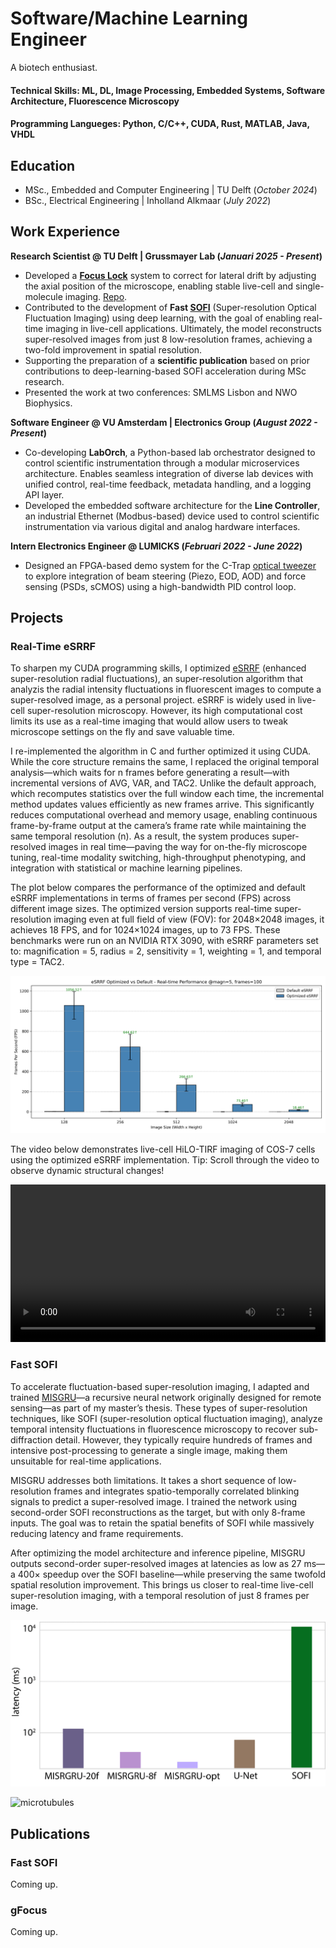 # Software/Machine Learning Engineer
A biotech enthusiast.

#### Technical Skills: ML, DL, Image Processing, Embedded Systems, Software Architecture, Fluorescence Microscopy
#### Programming Langueges: Python, C/C++, CUDA, Rust, MATLAB, Java, VHDL

## Education
- MSc., Embedded and Computer Engineering | TU Delft (_October 2024_)
- BSc., Electrical Engineering | Inholland Alkmaar (_July 2022_)

## Work Experience
**Research Scientist @ TU Delft | Grussmayer Lab (_Januari 2025 - Present_)**
- Developed a **[Focus Lock](https://ir.amolf.nl/pub/10774/16893publishedVersion.pdf)** system to correct for lateral drift by adjusting the axial position of the microscope, enabling stable live-cell and single-molecule imaging. [Repo](https://github.com/GrussmayerLab/gFocus).
- Contributed to the development of **Fast [SOFI](https://en.wikipedia.org/wiki/Super-resolution_optical_fluctuation_imaging)** (Super-resolution Optical Fluctuation Imaging) using deep learning, with the goal of enabling real-time imaging in live-cell applications. Ultimately, the model reconstructs super-resolved images from just 8 low-resolution frames, achieving a two-fold improvement in spatial resolution.
- Supporting the preparation of a **scientific publication** based on prior contributions to deep-learning-based SOFI acceleration during MSc research.
- Presented the work at two conferences: SMLMS Lisbon and NWO Biophysics. 

**Software Engineer @ VU Amsterdam | Electronics Group (_August 2022 - Present_)**
- Co-developing **LabOrch**, a Python-based lab orchestrator designed to control scientific instrumentation through a modular microservices architecture. Enables seamless integration of diverse lab devices with unified control, real-time feedback, metadata handling, and a logging API layer.
- Developed the embedded software architecture for the **Line Controller**, an industrial Ethernet (Modbus-based) device used to control scientific instrumentation via various digital and analog hardware interfaces.

**Intern Electronics Engineer @ LUMICKS (_Februari 2022 - June 2022_)**
-  Designed an FPGA-based demo system for the C-Trap [optical tweezer](https://en.wikipedia.org/wiki/Optical_tweezers) to explore integration of beam steering (Piezo, EOD, AOD) and force sensing (PSDs, sCMOS) using a high-bandwidth PID control loop.

## Projects
### Real-Time eSRRF
To sharpen my CUDA programming skills, I optimized [eSRRF](https://www.nature.com/articles/s41592-023-02057-w) (enhanced super-resolution radial fluctuations), an super-resolution algorithm that analyzis the radial intensity fluctuations in fluorescent images to compute a super-resolved image, as a personal project. eSRRF is widely used in live-cell super-resolution microscopy. However, its high computational cost limits its use as a real-time imaging that would allow users to tweak microscope settings on the fly and save valuable time. 

I re-implemented the algorithm in C and further optimized it using CUDA. While the core structure remains the same, I replaced the original temporal analysis—which waits for n frames before generating a result—with incremental versions of AVG, VAR, and TAC2. Unlike the default approach, which recomputes statistics over the full window each time, the incremental method updates values efficiently as new frames arrive. This significantly reduces computational overhead and memory usage, enabling continuous frame-by-frame output at the camera’s frame rate while maintaining the same temporal resolution (n). As a result, the system produces super-resolved images in real time—paving the way for on-the-fly microscope tuning, real-time modality switching, high-throughput phenotyping, and integration with statistical or machine learning pipelines.

The plot below compares the performance of the optimized and default eSRRF implementations in terms of frames per second (FPS) across different image sizes. The optimized version supports real-time super-resolution imaging even at full field of view (FOV): for 2048×2048 images, it achieves 18 FPS, and for 1024×1024 images, up to 73 FPS. These benchmarks were run on an NVIDIA RTX 3090, with eSRRF parameters set to: magnification = 5, radius = 2, sensitivity = 1, weighting = 1, and temporal type = TAC2.

![optimized vs default eSRRF](assets/esrrf_comparison_plot.png)

The video below demonstrates live-cell HiLO-TIRF imaging of COS-7 cells using the optimized eSRRF implementation. Tip: Scroll through the video to observe dynamic structural changes!

<style>
  .responsive-video {
    width: 100%;
    height: auto;
    max-width: 800px;
  }
</style>

<video class="responsive-video" controls>
  <source src="/assets/output_res.mp4" type="video/mp4">
  Your browser does not support the video tag.
</video>



### Fast SOFI
To accelerate fluctuation-based super-resolution imaging, I adapted and trained [MISGRU](https://openaccess.thecvf.com/content_CVPRW_2020/papers/w11/Arefin_Multi-Image_Super-Resolution_for_Remote_Sensing_Using_Deep_Recurrent_Networks_CVPRW_2020_paper.pdf)—a recursive neural network originally designed for remote sensing—as part of my master’s thesis. These types of super-resolution techniques, like SOFI (super-resolution optical fluctuation imaging), analyze temporal intensity fluctuations in fluorescence microscopy to recover sub-diffraction detail. However, they typically require hundreds of frames and intensive post-processing to generate a single image, making them unsuitable for real-time applications.

MISGRU addresses both limitations. It takes a short sequence of low-resolution frames and integrates spatio-temporally correlated blinking signals to predict a super-resolved image. I trained the network using second-order SOFI reconstructions as the target, but with only 8-frame inputs. The goal was to retain the spatial benefits of SOFI while massively reducing latency and frame requirements.

After optimizing the model architecture and inference pipeline, MISGRU outputs second-order super-resolved images at latencies as low as 27 ms—a 400× speedup over the SOFI baseline—while preserving the same twofold spatial resolution improvement. This brings us closer to real-time live-cell super-resolution imaging, with a temporal resolution of just 8 frames per image.

![Latency](assets/Ext6_Latency_compare512-1.png)

![microtubules](assets/results/exp2.png)

## Publications
### Fast SOFI
Coming up.

### gFocus
Coming up.
